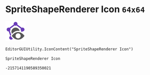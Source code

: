 # SpriteShapeRenderer Icon `64x64`
<img src="/img/SpriteShapeRenderer%20Icon.png" width=64 height=64>

``` CSharp
EditorGUIUtility.IconContent("SpriteShapeRenderer Icon")
```
```
SpriteShapeRenderer Icon
```
```
-2157141190589350021
```

